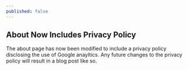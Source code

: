 ```yaml
---
published: false
---
```

## About Now Includes Privacy Policy
The about page has now been modified to include a privacy policy disclosing the use of Google anayltics.
Any future changes to the privacy policy will result in a blog post like so. 

